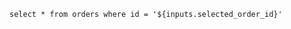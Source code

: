 <Dropdown from=reviews label="select first_name || ' ' || last_name from orders where id = order_id" value=order_id name=selected_order_id where="nps_score > 7" />

```full_selected_order
select * from orders where id = '${inputs.selected_order_id}'
```

<BigValue data={inputs} value=selected_order_id />

<DataTable data={full_selected_order} />
